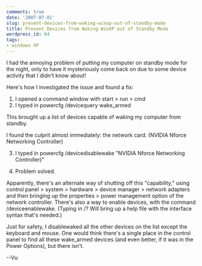 ```yaml
---
comments: true
date: '2007-07-01'
slug: prevent-devices-from-waking-winxp-out-of-standby-mode
title: Prevent Devices from Waking WinXP out of Standby Mode
wordpress_id: 64
tags:
- windows XP
---
```


I had the annoying problem of putting my computer on standby mode for the night, only to have it mysteriously come back on due to some device activity that I didn't know about!

Here's how I investigated the issue and found a fix:

1. I opened a command window with start > run > cmd
2. I typed in powercfg /devicequery wake_armed

This brought up a list of devices capable of waking my computer from standby.

I found the culprit almost immediately: the network card. (NVIDIA Nforce Networking Controller)

3. I typed in powercfg /devicedisablewake "NVIDIA Nforce Networking Controller)"

4. Problem solved.

Apparently, there's an alternate way of shutting off this "capability," using control panel > system > hardware > device manager > network adapters and then bringing up the properties > power management option of the network controller. There's also a way to enable devices, with the command /deviceenablewake. (Typing in /? Will bring up a help file with the interface syntax that's needed.)

Just for safety, I disablewaked all the other devices on the list except the keyboard and mouse. One would think there's a single place in the control panel to find all these wake_armed devices (and even better, if it was in the Power Options), but there isn't.


--Vu
